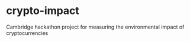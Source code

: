 # crypto-impact
Cambridge hackathon project for measuring the environmental impact of cryptocurrencies
